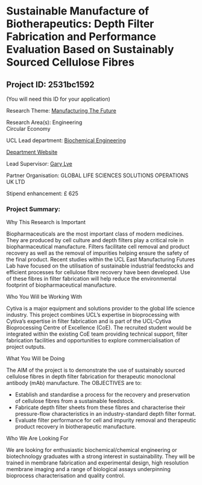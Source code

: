 # Sustainable Manufacture of Biotherapeutics: Depth Filter Fabrication and Performance Evaluation Based on Sustainably Sourced Cellulose Fibres

## Project ID: **2531bc1592**
(You will need this ID for your application)

Research Theme: [Manufacturing The Future](../themes/manufacturing-the-future.md)

Research Area(s):
Engineering<br />Circular Economy

UCL Lead department: [Biochemical Engineering](../departments/biochemical-engineering.md)

[Department Website](https://www.ucl.ac.uk/biochemical-engineering)

Lead Supervisor: [Gary Lye](https://profiles.ucl.ac.uk/10103)

Partner Organisation: GLOBAL LIFE SCIENCES SOLUTIONS OPERATIONS UK LTD

Stipend enhancement: £ 625

### Project Summary:

Why This Research is Important

Biopharmaceuticals are the most important class of modern medicines. They are produced by cell culture and depth filters play a critical role in biopharmaceutical manufacture. Filters facilitate cell removal and product recovery as well as the removal of impurities helping ensure the safety of the final product. Recent studies within the UCL East Manufacturing Futures Lab have focused on the utilisation of sustainable industrial feedstocks and efficient processes for cellulose fibre recovery have been developed. Use of these fibres in filter fabrication will help reduce the environmental footprint of biopharmaceutical manufacture.

Who You Will be Working With

Cytiva is a major equipment and solutions provider to the global life science industry. This project combines UCL’s expertise in bioprocessing with Cytiva’s expertise in filter fabrication and is part of the UCL-Cytiva Bioprocessing Centre of Excellence (CoE). The recruited student would be integrated within the existing CoE team providing technical support, filter fabrication facilities and opportunities to explore commercialisation of project outputs.

What You Will be Doing

The AIM of the project is to demonstrate the use of sustainably sourced cellulose fibres in depth filter fabrication for therapeutic monoclonal antibody (mAb) manufacture. The OBJECTIVES are to:
- Establish and standardise a process for the recovery and preservation of cellulose fibres from a sustainable feedstock.
- Fabricate depth filter sheets from these fibres and characterise their pressure-flow characteristics in an industry-standard depth filter format.
- Evaluate filter performance for cell and impurity removal and therapeutic product recovery in biotherapeutic manufacture.

Who We Are Looking For

We are looking for enthusiastic biochemical/chemical engineering or biotechnology graduates with a strong interest in sustainability. They will be trained in membrane fabrication and experimental design, high resolution membrane imaging and a range of biological assays underpinning bioprocess characterisation and quality control.
